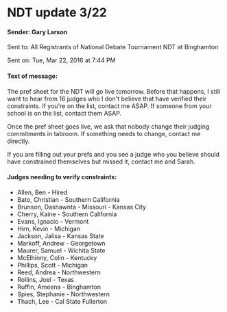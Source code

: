 # NDT update 3/22

#### Sender:	Gary Larson
 Sent to:	All Registrants of National Debate Tournament NDT at Binghamton
 
 Sent on:	Tue, Mar 22, 2016 at 7:44 PM
#### Text of message:
 The pref sheet for the NDT will go live tomorrow.  Before that happens, I still want to hear from 16 judges who I don't believe that have verified their constraints.  If you're on the list, contact me ASAP.  If someone from your school is on the list, contact them ASAP.

Once the pref sheet goes live, we ask that nobody change their judging commitments in tabroom.  If something needs to change, contact me directly.

If you are filling out your prefs and you see a judge who you believe should have constrained themselves but missed it, contact me and Sarah. 

#### Judges needing to verify constraints:
* Allen, Ben - Hired
* Bato, Christian - Southern California
* Brunson, Dashawnta - Missouri - Kansas City
* Cherry, Kaine - Southern California
* Evans, Ignacio - Vermont
* Hirn, Kevin - Michigan
* Jackson, Jalisa - Kansas State
* Markoff, Andrew - Georgetown
* Maurer, Samuel - Wichita State
* McElhinny, Colin - Kentucky
* Phillips, Scott - Michigan
* Reed, Andrea - Northwestern
* Rollins, Joel - Texas
* Ruffin, Ameena - Binghamton
* Spies, Stephanie - Northwestern
* Thach, Lee - Cal State Fullerton
